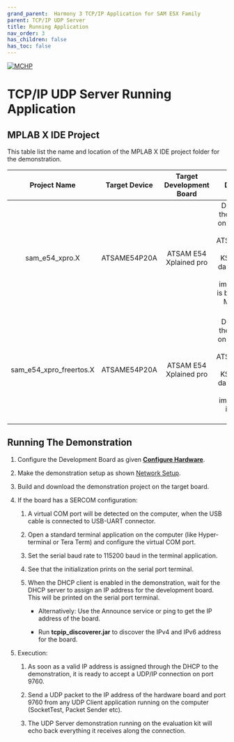```yaml
---
grand_parent:  Harmony 3 TCP/IP Application for SAM E5X Family
parent: TCP/IP UDP Server
title: Running Application
nav_order: 3
has_children: false
has_toc: false
---
```

[![MCHP](https://www.microchip.com/ResourcePackages/Microchip/assets/dist/images/logo.png)](https://www.microchip.com)

# TCP/IP UDP Server Running Application

## MPLAB X IDE Project
This table list the name and location of the MPLAB X IDE project folder for the demonstration.

|Project Name|  Target Device|  Target Development Board | Description  |
|:-------------:|:---------:|:---------:|:---------:|
|sam_e54_xpro.X | ATSAME54P20A | ATSAM E54 Xplained pro | Demonstrates the UDP Server on development board with ATSAME54P20A device and KSZ8091 PHY daughter board. This implementation is based on Bare Metal ( non-RTOS).  |
|sam_e54_xpro_freertos.X | ATSAME54P20A | ATSAM E54 Xplained pro | Demonstrates the UDP Server on development board with ATSAME54P20A device and KSZ8091 PHY daughter board. This implementation is based on Freertos.  |


## Running The Demonstration

1. Configure the Development Board as given  **[Configure Hardware](readme_hardware_configuration.md)**.

2. Make the demonstration setup as shown [Network Setup](../../readme.md).

3. Build and download the demonstration project on the target board.

4. If the board has a SERCOM configuration:

    1. A virtual COM port will be detected on the computer, when the USB cable is connected to USB-UART connector.

    2. Open a standard terminal application on the computer (like Hyper-terminal or Tera Term) and configure the virtual COM port.

    3. Set the serial baud rate to 115200 baud in the terminal application.

    4. See that the initialization prints on the serial port terminal.

    5. When the DHCP client is enabled in the demonstration, wait for the DHCP server to assign an IP address for the development board. This will be printed on the serial port terminal.

		* Alternatively: Use the Announce service or ping to get the IP address of the board.

        * Run **tcpip_discoverer.jar** to discover the IPv4 and IPv6 address for the board.

5. Execution:

    1. As soon as a valid IP address is assigned through the DHCP to the demonstration, it is ready to accept a UDP/IP connection on port 9760.

    2. Send a UDP packet to the IP address of the hardware board and port 9760 from any UDP Client application running on the computer (SocketTest, Packet Sender etc).

    3. The UDP Server demonstration running on the evaluation kit will echo back everything it receives along the connection.

